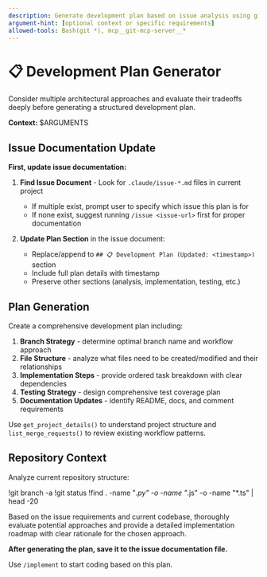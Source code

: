 ```yaml
---
description: Generate development plan based on issue analysis using git_mcp_server tools
argument-hint: [optional context or specific requirements]
allowed-tools: Bash(git *), mcp__git-mcp-server__*
---
```


# 📋 Development Plan Generator

Consider multiple architectural approaches and evaluate their tradeoffs deeply before generating a structured development plan.

**Context:** $ARGUMENTS

## Issue Documentation Update

**First, update issue documentation:**

1. **Find Issue Document** - Look for `.claude/issue-*.md` files in current project
   - If multiple exist, prompt user to specify which issue this plan is for
   - If none exist, suggest running `/issue <issue-url>` first for proper documentation

2. **Update Plan Section** in the issue document:
   - Replace/append to `## 📋 Development Plan (Updated: <timestamp>)` section
   - Include full plan details with timestamp
   - Preserve other sections (analysis, implementation, testing, etc.)

## Plan Generation

Create a comprehensive development plan including:

1. **Branch Strategy** - determine optimal branch name and workflow approach
2. **File Structure** - analyze what files need to be created/modified and their relationships
3. **Implementation Steps** - provide ordered task breakdown with clear dependencies
4. **Testing Strategy** - design comprehensive test coverage plan
5. **Documentation Updates** - identify README, docs, and comment requirements

Use `get_project_details()` to understand project structure and `list_merge_requests()` to review existing workflow patterns.

## Repository Context

Analyze current repository structure:

!git branch -a
!git status
!find . -name "*.py" -o -name "*.js" -o -name "*.ts" | head -20

Based on the issue requirements and current codebase, thoroughly evaluate potential approaches and provide a detailed implementation roadmap with clear rationale for the chosen approach.

**After generating the plan, save it to the issue documentation file.**

Use `/implement` to start coding based on this plan.
